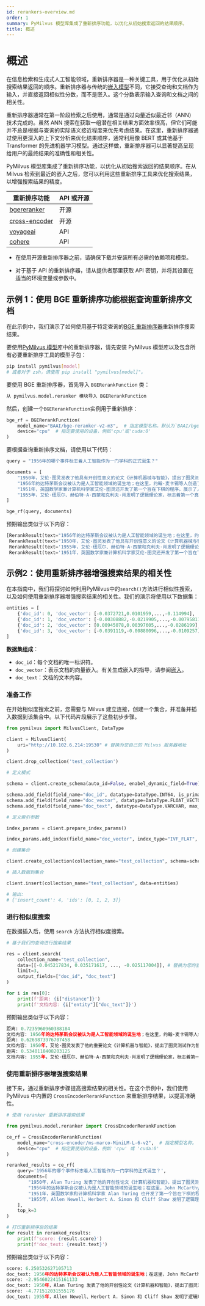 ```yaml
---
id: rerankers-overview.md
order: 1
summary: PyMilvus 模型库集成了重新排序功能，以优化从初始搜索返回的结果顺序。
title: 概述
---
```


# 概述

在信息检索和生成式人工智能领域，重新排序器是一种关键工具，用于优化从初始搜索结果返回的顺序。重新排序器与传统的[嵌入模型](embeddings.md)不同，它接受查询和文档作为输入，并直接返回相似性分数，而不是嵌入。这个分数表示输入查询和文档之间的相关性。

重新排序器通常在第一阶段检索之后使用，通常是通过向量近似最近邻（ANN）技术完成的。虽然 ANN 搜索在获取一组潜在相关结果方面效率很高，但它们可能并不总是根据与查询的实际语义接近程度来优先考虑结果。在这里，重新排序器通过使用更深入的上下文分析来优化结果顺序，通常利用像 BERT 或其他基于 Transformer 的先进机器学习模型。通过这样做，重新排序器可以显著提高呈现给用户的最终结果的准确性和相关性。

PyMilvus 模型库集成了重新排序功能，以优化从初始搜索返回的结果顺序。在从 Milvus 检索到最近的嵌入之后，您可以利用这些重新排序工具来优化搜索结果，以增强搜索结果的精度。

| 重新排序功能 | API 或开源 |
| --------------- | ------------------- |
| [bgereranker](https://milvus.io/api-reference/pymilvus/v2.4.x/Rerankers/BGE/BGERerankFunction.md)     | 开源        |
| [cross-encoder](https://milvus.io/api-reference/pymilvus/v2.4.x/Rerankers/CrossEncoder/CrossEncoderRerankFunction.md)   | 开源        |
| [voyageai](https://milvus.io/api-reference/pymilvus/v2.4.x/Rerankers/Voyage/VoyageRerankFunction.md)        | API                 |
| [cohere](https://milvus.io/api-reference/pymilvus/v2.4.x/Rerankers/Cohere/CohereRerankFunction.md)          | API                 |

<div class="alert note">

- 在使用开源重新排序器之前，请确保下载并安装所有必需的依赖项和模型。

- 对于基于 API 的重新排序器，请从提供者那里获取 API 密钥，并将其设置在适当的环境变量或参数中。

</div>

## 示例 1：使用 BGE 重新排序功能根据查询重新排序文档

在此示例中，我们演示了如何使用基于特定查询的[BGE 重新排序器](rerankers-bge.md)重新排序搜索结果。

要使用[PyMilvus 模型](https://github.com/milvus-io/milvus-model)库中的重新排序器，请先安装 PyMilvus 模型库以及包含所有必要重新排序工具的模型子包：

```bash
pip install pymilvus[model]
# 或者对于 zsh，请使用 pip install "pymilvus[model]"。
```

要使用 BGE 重新排序器，首先导入 `BGERerankFunction` 类：
```python
从 pymilvus.model.reranker 模块导入 BGERerankFunction
```
然后，创建一个`BGERerankFunction`实例用于重新排序：

```python
bge_rf = BGERerankFunction(
    model_name="BAAI/bge-reranker-v2-m3",  # 指定模型名称。默认为`BAAI/bge-reranker-v2-m3`。
    device="cpu"  # 指定要使用的设备，例如'cpu'或'cuda:0'
)
```

要根据查询重新排序文档，请使用以下代码：

```python
query = "1956年的哪个事件标志着人工智能作为一门学科的正式诞生？"

documents = [
    "1950年，艾伦·图灵发表了他具有开创性意义的论文《计算机器械与智能》，提出了图灵测试作为智能的标准，这是哲学和人工智能发展中的基本概念。",
    "1956年的达特茅斯会议被认为是人工智能领域的诞生地；在这里，约翰·麦卡锡等人创造了术语“人工智能”并阐明了其基本目标。",
    "1951年，英国数学家兼计算机科学家艾伦·图灵还开发了第一个旨在下棋的程序，展示了人工智能在游戏策略中的早期示例。",
    "1955年，艾伦·纽厄尔、赫伯特·A·西蒙和克利夫·肖发明了逻辑理论家，标志着第一个真正的人工智能程序的诞生，该程序能够解决逻辑问题，类似于证明数学定理。"
]

bge_rf(query, documents)
```

预期输出类似于以下内容：

```python
[RerankResult(text="1956年的达特茅斯会议被认为是人工智能领域的诞生地；在这里，约翰·麦卡锡等人创造了术语“人工智能”并阐明了其基本目标。", score=0.9911615761470803, index=1),
 RerankResult(text="1950年，艾伦·图灵发表了他具有开创性意义的论文《计算机器械与智能》，提出了图灵测试作为智能的标准，这是哲学和人工智能发展中的基本概念。", score=0.0326971950177779, index=0),
 RerankResult(text='1955年，艾伦·纽厄尔、赫伯特·A·西蒙和克利夫·肖发明了逻辑理论家，标志着第一个真正的人工智能程序的诞生，该程序能够解决逻辑问题，类似于证明数学定理。', score=0.006514905766152258, index=3),
 RerankResult(text='1951年，英国数学家兼计算机科学家艾伦·图灵还开发了第一个旨在下棋的程序，展示了人工智能在游戏策略中的早期示例。', score=0.0042116724917325935, index=2)]
```

## 示例2：使用重新排序器增强搜索结果的相关性

在本指南中，我们将探讨如何利用PyMilvus中的`search()`方法进行相似性搜索，以及如何使用重新排序器增强搜索结果的相关性。我们的演示将使用以下数据集：
```python
entities = [
    {'doc_id': 0, 'doc_vector': [-0.0372721,0.0101959,...,-0.114994], 'doc_text': "1950年，艾伦·图灵发表了开创性论文《计算机器械与智能》，提出了图灵测试作为智能的标准，这是人工智能哲学和发展中的基础概念。"}, 
    {'doc_id': 1, 'doc_vector': [-0.00308882,-0.0219905,...,-0.00795811], 'doc_text': "1956年的达特茅斯会议被认为是人工智能领域的诞生地；在这里，约翰·麦卡锡等人创造了“人工智能”这一术语，并阐明了其基本目标。"}, 
    {'doc_id': 2, 'doc_vector': [0.00945078,0.00397605,...,-0.0286199], 'doc_text': '1951年，英国数学家兼计算机科学家艾伦·图灵还开发了第一个旨在下棋的程序，展示了人工智能在游戏策略中的早期示例。'}, 
    {'doc_id': 3, 'doc_vector': [-0.0391119,-0.00880096,...,-0.0109257], 'doc_text': '1955年，艾伦·纽厄尔、赫伯特·A·西蒙和克利夫·肖发明了逻辑理论家，标志着第一个真正的人工智能程序的诞生，它能够解决逻辑问题，类似于证明数学定理。'}
]
```
__数据集组成__：

- `doc_id`：每个文档的唯一标识符。
- `doc_vector`：表示文档的向量嵌入。有关生成嵌入的指导，请参阅[嵌入](embeddings.md)。
- `doc_text`：文档的文本内容。

### 准备工作

在开始相似度搜索之前，您需要与 Milvus 建立连接，创建一个集合，并准备并插入数据到该集合中。以下代码片段展示了这些初步步骤。

```python
from pymilvus import MilvusClient, DataType

client = MilvusClient(
    uri="http://10.102.6.214:19530" # 替换为您自己的 Milvus 服务器地址
)

client.drop_collection('test_collection')

# 定义模式

schema = client.create_schema(auto_id=False, enabel_dynamic_field=True)

schema.add_field(field_name="doc_id", datatype=DataType.INT64, is_primary=True, description="文档标识")
schema.add_field(field_name="doc_vector", datatype=DataType.FLOAT_VECTOR, dim=384, description="文档向量")
schema.add_field(field_name="doc_text", datatype=DataType.VARCHAR, max_length=65535, description="文档文本")

# 定义索引参数

index_params = client.prepare_index_params()

index_params.add_index(field_name="doc_vector", index_type="IVF_FLAT", metric_type="IP", params={"nlist": 128})

# 创建集合

client.create_collection(collection_name="test_collection", schema=schema, index_params=index_params)

# 插入数据到集合

client.insert(collection_name="test_collection", data=entities)

# 输出:
# {'insert_count': 4, 'ids': [0, 1, 2, 3]}
```

### 进行相似度搜索

在数据插入后，使用 `search` 方法执行相似度搜索。

```python
# 基于我们的查询进行搜索结果

res = client.search(
    collection_name="test_collection",
    data=[[-0.045217834, 0.035171617, ..., -0.025117004]], # 替换为您的查询向量
    limit=3,
    output_fields=["doc_id", "doc_text"]
)

for i in res[0]:
    print(f'距离: {i["distance"]}')
    print(f'文档内容: {i["entity"]["doc_text"]}')
```

预期输出类似于以下内容：

```python
距离: 0.7235960960388184
文档内容: 1956年的达特茅斯会议被认为是人工智能领域的诞生地；在这里，约翰·麦卡锡等人创造了“人工智能”一词，并阐明了其基本目标。
距离: 0.6269873976707458
文档内容: 1950年，艾伦·图灵发表了他的重要论文《计算机器与智能》，提出了图灵测试作为智能的标准，这是人工智能哲学和发展中的基础概念。
距离: 0.5340118408203125
文档内容: 1955年，艾伦·纽厄尔、赫伯特·A·西蒙和克利夫·肖发明了逻辑理论家，标志着第一个真正的人工智能程序的诞生，该程序能够解决逻辑问题，类似于证明数学定理。
```

### 使用重新排序器增强搜索结果
接下来，通过重新排序步骤提高搜索结果的相关性。在这个示例中，我们使用 PyMilvus 中内置的 `CrossEncoderRerankFunction` 来重新排序结果，以提高准确性。

```python
# 使用 reranker 重新排序搜索结果

from pymilvus.model.reranker import CrossEncoderRerankFunction

ce_rf = CrossEncoderRerankFunction(
    model_name="cross-encoder/ms-marco-MiniLM-L-6-v2",  # 指定模型名称。
    device="cpu"  # 指定要使用的设备，例如 'cpu' 或 'cuda:0'
)

reranked_results = ce_rf(
    query='1956年的哪个事件标志着人工智能作为一门学科的正式诞生？',
    documents=[
        "1950年，Alan Turing 发表了他的开创性论文《计算机器和智能》，提出了图灵测试作为智能的标准，这是哲学和人工智能发展中的基本概念。",
        "1956年的达特茅斯会议被认为是人工智能领域的诞生地；在这里，John McCarthy 等人创造了术语“人工智能”并阐明了其基本目标。",
        "1951年，英国数学家和计算机科学家 Alan Turing 也开发了第一个旨在下棋的程序，展示了人工智能在游戏策略中的早期示例。",
        "1955年，Allen Newell、Herbert A. Simon 和 Cliff Shaw 发明了逻辑理论家，标志着第一个真正的人工智能程序的诞生，该程序能够解决逻辑问题，类似于证明数学定理。"
    ],
    top_k=3
)

# 打印重新排序后的结果
for result in reranked_results:
    print(f'score: {result.score}')
    print(f'doc_text: {result.text}')
```

预期输出类似于以下内容：

```python
score: 6.250532627105713
doc_text: 1956年的达特茅斯会议被认为是人工智能领域的诞生地；在这里，John McCarthy 等人创造了术语“人工智能”并阐明了其基本目标。
score: -2.9546022415161133
doc_text: 1950年，Alan Turing 发表了他的开创性论文《计算机器和智能》，提出了图灵测试作为智能的标准，这是哲学和人工智能发展中的基本概念。
score: -4.771512031555176
doc_text: 1955年，Allen Newell、Herbert A. Simon 和 Cliff Shaw 发明了逻辑理论家，标志着第一个真正的人工智能程序的诞生，该程序能够解决逻辑问题，类似于证明数学定理。
```